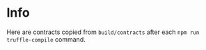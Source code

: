 # Info
Here are contracts copied from `build/contracts` after each `npm run truffle-compile` command.